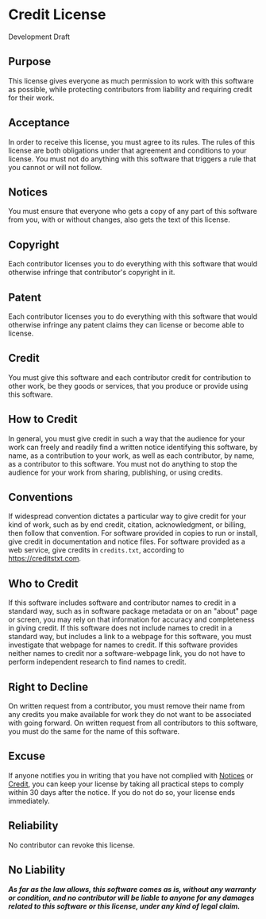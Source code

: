 # Credit License

Development Draft

## Purpose

This license gives everyone as much permission to work with this software as possible, while protecting contributors from liability and requiring credit for their work.

## Acceptance

In order to receive this license, you must agree to its rules.  The rules of this license are both obligations under that agreement and conditions to your license.  You must not do anything with this software that triggers a rule that you cannot or will not follow.

## Notices

You must ensure that everyone who gets a copy of any part of this software from you, with or without changes, also gets the text of this license.

## Copyright

Each contributor licenses you to do everything with this software that would otherwise infringe that contributor's copyright in it.

## Patent

Each contributor licenses you to do everything with this software that would otherwise infringe any patent claims they can license or become able to license.

## Credit

You must give this software and each contributor credit for contribution to other work, be they goods or services, that you produce or provide using this software.

## How to Credit

In general, you must give credit in such a way that the audience for your work can freely and readily find a written notice identifying this software, by name, as a contribution to your work, as well as each contributor, by name, as a contributor to this software.  You must not do anything to stop the audience for your work from sharing, publishing, or using credits.

## Conventions

If widespread convention dictates a particular way to give credit for your kind of work, such as by end credit, citation, acknowledgment, or billing, then follow that convention.  For software provided in copies to run or install, give credit in documentation and notice files.  For software provided as a web service, give credits in `credits.txt`, according to <https://creditstxt.com>.

## Who to Credit

If this software includes software and contributor names to credit in a standard way, such as in software package metadata or on an "about" page or screen, you may rely on that information for accuracy and completeness in giving credit.  If this software does not include names to credit in a standard way, but includes a link to a webpage for this software, you must investigate that webpage for names to credit.  If this software provides neither names to credit nor a software-webpage link, you do not have to perform independent research to find names to credit.

## Right to Decline

On written request from a contributor, you must remove their name from any credits you make available for work they do not want to be associated with going forward.  On written request from all contributors to this software, you must do the same for the name of this software.

## Excuse

If anyone notifies you in writing that you have not complied with [Notices](#notices) or [Credit](#credit), you can keep your license by taking all practical steps to comply within 30 days after the notice.  If you do not do so, your license ends immediately.

## Reliability

No contributor can revoke this license.

## No Liability

***As far as the law allows, this software comes as is, without any warranty or condition, and no contributor will be liable to anyone for any damages related to this software or this license, under any kind of legal claim.***
